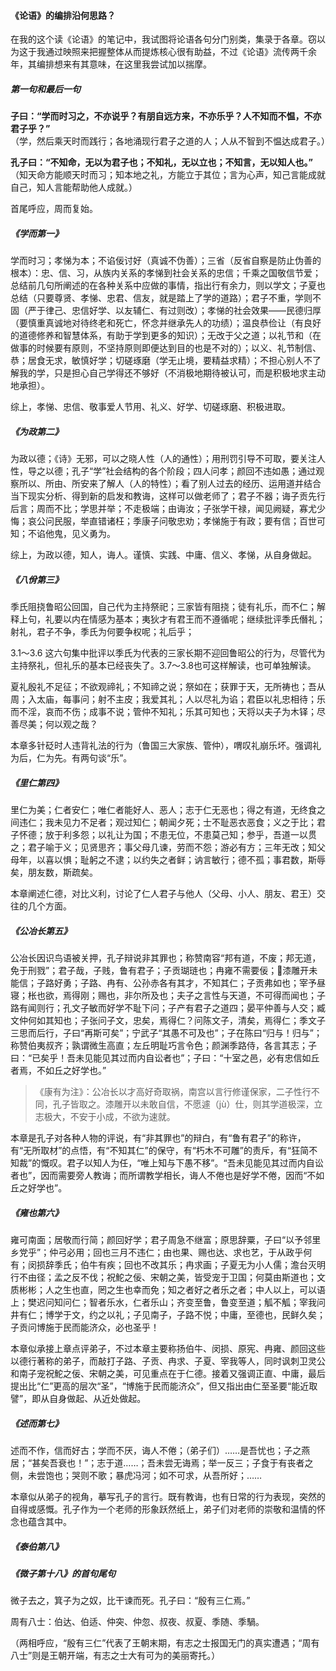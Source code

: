
#### 《论语》的编排沿何思路？

在我的这个读《论语》的笔记中，我试图将论语各句分门别类，集录于各章。窃以为这于我通过映照来把握整体从而提炼核心很有助益，不过《论语》流传两千余年，其编排想来有其意味，在这里我尝试加以揣摩。

##### 第一句和最后一句

**子曰：“学而时习之，不亦说乎？有朋自远方来，不亦乐乎？人不知而不愠，不亦君子乎？”**    
（学，然后乘天时而践行；各地涌现行君子之道的人；人从不智到不愠达成君子。）

**孔子曰：“不知命，无以为君子也；不知礼，无以立也；不知言，无以知人也。”**    
（知天命方能顺天时而习；知本地之礼，方能立于其位；言为心声，知己言能成就自己，知人言能帮助他人成就。）    

首尾呼应，周而复始。

##### 《学而第一》

学而时习；孝悌为本；不谄佞讨好（真诚不伪善）；三省（反省自察是防止伪善的根本）：忠、信、习，从族内关系的孝悌到社会关系的忠信；千乘之国敬信节爱；总结前几句所阐述的在各种关系中应做的事情，指出行有余力，则以学文；子夏也总结（只要尊贤、孝悌、忠君、信友，就是踏上了学的道路）；君子不重，学则不固（严于律己、忠信好学、以友辅仁、有过则改）；孝悌的社会效果——民德归厚（要慎重真诚地对待终老和死亡，怀念并继承先人的功绩）；温良恭俭让（有良好的道德修养和智慧体系，有助于学到更多的知识）；无改于父之道；以礼节和（在做事的时候要有原则，不坚持原则即便达到目的也是不对的）；以义、礼节制信、恭；居食无求，敏慎好学；切磋琢磨（学无止境，要精益求精）；不担心别人不了解我的学，只是担心自己学得还不够好（不消极地期待被认可，而是积极地求主动地承担）。

综上，孝悌、忠信、敬事爱人节用、礼义、好学、切磋琢磨、积极进取。

##### 《为政第二》

为政以德；《诗》无邪，可以之晓人性（人的通性）；用刑罚引导不可取，要关注人性，导之以德；孔子“学”社会结构的各个阶段；四人问孝；颜回不违如愚；通过观察所以、所由、所安来了解人（人的特性）；看了别人过去的经历、运用道并结合当下现实分析、得到新的启发和教诲，这样可以做老师了；君子不器；诲子贡先行后言；周而不比；学思并举；不走极端；由诲汝；子张学干禄，闻见阙疑，寡尤少悔；哀公问民服，举直错诸枉；季康子问敬忠劝；孝悌施于有政；要有信；百世可知；不谄他鬼，见义勇为。

综上，为政以德，知人，诲人。谨慎、实践、中庸、信义、孝悌，从自身做起。

##### 《八佾第三》

季氏阻挠鲁昭公回国，自己代为主持祭祀；三家皆有阻挠；徒有礼乐，而不仁；解释上句，礼要以内在情感为基本；夷狄才有君王而不遵循呢；继续批评季氏僭礼；射礼，君子不争，季氏为何要争权呢；礼后乎；

3.1～3.6 这六句集中批评以季氏为代表的三家长期不迎回鲁昭公的行为，尽管代为主持祭礼，但礼乐的基本已经丧失了。3.7～3.8也可这样解读，也可单独解读。

夏礼殷礼不足征；不欲观禘礼；不知禘之说；祭如在；获罪于天，无所祷也；吾从周；入太庙，每事问；射不主皮；我爱其礼；人以尽礼为谄；君臣以礼忠相待；乐而不淫，哀而不伤；成事不说；管仲不知礼；乐其可知也；天将以夫子为木铎；尽善尽美；何以观之哉？

本章多针砭时人违背礼法的行为（鲁国三大家族、管仲），喟叹礼崩乐坏。强调礼为后，仁为先。有两句谈“乐”。

##### 《里仁第四》

里仁为美；仁者安仁；唯仁者能好人、恶人；志于仁无恶也；得之有道，无终食之间违仁；我未见力不足者；观过知仁；朝闻夕死；士不耻恶衣恶食；义之于比；君子怀德；放于利多怨；以礼让为国；不患无位，不患莫己知；参乎，吾道一以贯之；君子喻于义；见贤思齐；事父母几谏，劳而不怨；游必有方；三年无改；知父母年，以喜以惧；耻躬之不逮；以约失之者鲜；讷言敏行；德不孤；事君数，斯辱矣，朋友数，斯疏矣。

本章阐述仁德，对比义利，讨论了仁人君子与他人（父母、小人、朋友、君王）交往的几个方面。

##### 《公冶长第五》

公冶长因识鸟语被关押，孔子辩说非其罪也；称赞南容“邦有道，不废；邦无道，免于刑戮”；君子哉，子贱，鲁有君子；子贡瑚琏也；冉雍不需要佞；漆雕开未能信；子路好勇；子路、冉有、公孙赤各有其才，不知其仁；子贡弗如也；宰予昼寝；枨也欲，焉得刚；赐也，非尔所及也；夫子之言性与天道，不可得而闻也；子路有闻则行；孔文子敏而好学不耻下问；子产有君子之道四；晏平仲善与人交；臧文仲何如其知也；子张问子文，忠矣，焉得仁？问陈文子，清矣，焉得仁；季文子三思而后行，子曰“再斯可矣”；宁武子“其愚不可及也”；子在陈曰“归与！归与”；称赞伯夷叔齐；孰谓微生高直；左丘明耻巧言令色；颜渊季路侍，各言其志；子曰：“已矣乎！吾未见能见其过而内自讼者也”；子曰：“十室之邑，必有忠信如丘者焉，不如丘之好学也。”

> 《康有为注》：公冶长以才高好奇取祸，南宫以言行修谨保家，二子性行不同，孔子皆取之。漆雕开以未敢自信，不愿遽（jù）仕，则其学道极深，立志极大，不安于小成，不欲为速就。

本章是孔子对各种人物的评说，有“非其罪也”的辩白，有“鲁有君子”的称许，有“无所取材”的点悟，有“不知其仁”的保守，有“朽木不可雕”的责斥，有“狂简不知裁”的慨叹。君子以知人为任，“唯上知与下愚不移”。“吾未见能见其过而内自讼者也”，因而需要旁人教诲；而所谓教学相长，诲人不倦也是好学不倦，因而“不如丘之好学也”。

##### 《雍也第六》

雍可南面；居敬而行简；颜回好学；君子周急不继富；原思辞粟，子曰“以予邻里乡党乎”；仲弓必用；回也三月不违仁；由也果、赐也达、求也艺，于从政乎何有；闵损辞季氏；伯牛有疾；回也不改其乐；冉求画；子夏无为小人儒；澹台灭明行不由径；孟之反不伐；祝鮀之佞、宋朝之美，皆受宠于卫国；何莫由斯道也；文质彬彬；人之生也直，罔之生也幸而免；知之者好之者乐之者；中人以上，可以语上；樊迟问知问仁；智者乐水，仁者乐山；齐变至鲁，鲁变至道；觚不觚；宰我问井有仁；博学于文，约之以礼；子见南子，子路不悦；中庸，至德也，民鲜久矣；子贡问博施于民而能济众，必也圣乎！

本章似承接上章点评弟子，不过本章主要称扬伯牛、闵损、原宪、冉雍、颜回这些以德行著称的弟子，而敲打子路、子贡、冉求、子夏、宰我等人，同时讽刺卫灵公和南子宠祝鮀之佞、宋朝之美，可见重点在于仁德。接着又强调正直、中庸，最后提出比“仁”更高的层次“圣”，“博施于民而能济众”，但又指出由仁至圣要“能近取譬”，即从自身做起、从近处做起。

##### 《述而第七》

述而不作，信而好古；学而不厌，诲人不倦；（弟子们）……是吾忧也；子之燕居；“甚矣吾衰也！”；志于道……；吾未尝无诲焉；举一反三；子食于有丧者之侧，未尝饱也；哭则不歌；暴虎冯河；如不可求，从吾所好；……

本章似从弟子的视角，摹写孔子的言行。既有教诲，也有日常的行为表现，突然的自得或感慨。孔子作为一个老师的形象跃然纸上，弟子们对老师的崇敬和温情的怀念也蕴含其中。

##### 《泰伯第八》



##### 《微子第十八》的首句尾句

微子去之，箕子为之奴，比干谏而死。孔子曰：“殷有三仁焉。”

周有八士：伯达、伯适、仲突、仲忽、叔夜、叔夏、季随、季騧。    

（两相呼应，“殷有三仁”代表了王朝末期，有志之士报国无门的真实遭遇；“周有八士”则是王朝开端，有志之士大有可为的美丽寄托。）
